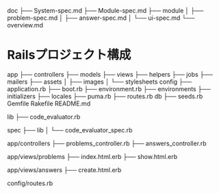 doc
├── System-spec.md
├── Module-spec.md
├── module
│   ├── problem-spec.md
│   ├── answer-spec.md
│   └── ui-spec.md
└── overview.md

# Railsプロジェクト構成

app
├── controllers
├── models
├── views
├── helpers
├── jobs
├── mailers
├── assets
│   ├── images
│   └── stylesheets
config
├── application.rb
├── boot.rb
├── environment.rb
├── environments
├── initializers
├── locales
├── puma.rb
├── routes.rb
db
├── seeds.rb
Gemfile
Rakefile
README.md

lib
├── code_evaluator.rb

spec
├── lib
│   └── code_evaluator_spec.rb

app/controllers
├── problems_controller.rb
├── answers_controller.rb

app/views/problems
├── index.html.erb
├── show.html.erb

app/views/answers
├── create.html.erb

config/routes.rb
